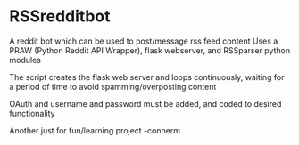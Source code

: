 RSSredditbot
============

A reddit bot which can be used to post/message rss feed content
Uses a PRAW (Python Reddit API Wrapper), flask webserver, and RSSparser python modules

The script creates the flask web server and loops continuously, waiting for a period of time
to avoid spamming/overposting content

OAuth and username and password must be added, and coded to desired functionality

Another just for fun/learning project
-connerm
